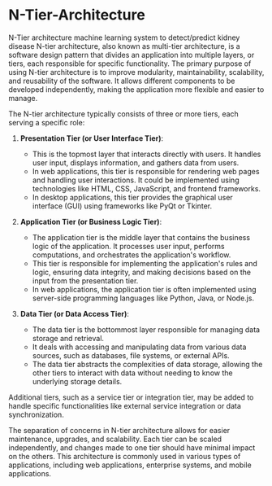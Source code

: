 # N-Tier-Architecture
N-Tier architecture machine learning system to detect/predict kidney disease
N-tier architecture, also known as multi-tier architecture, is a software design pattern that divides an application into multiple layers, or tiers, each responsible for specific functionality. The primary purpose of using N-tier architecture is to improve modularity, maintainability, scalability, and reusability of the software. It allows different components to be developed independently, making the application more flexible and easier to manage.

The N-tier architecture typically consists of three or more tiers, each serving a specific role:

1. **Presentation Tier (or User Interface Tier)**:
   - This is the topmost layer that interacts directly with users. It handles user input, displays information, and gathers data from users.
   - In web applications, this tier is responsible for rendering web pages and handling user interactions. It could be implemented using technologies like HTML, CSS, JavaScript, and frontend frameworks.
   - In desktop applications, this tier provides the graphical user interface (GUI) using frameworks like PyQt or Tkinter.

2. **Application Tier (or Business Logic Tier)**:
   - The application tier is the middle layer that contains the business logic of the application. It processes user input, performs computations, and orchestrates the application's workflow.
   - This tier is responsible for implementing the application's rules and logic, ensuring data integrity, and making decisions based on the input from the presentation tier.
   - In web applications, the application tier is often implemented using server-side programming languages like Python, Java, or Node.js.

3. **Data Tier (or Data Access Tier)**:
   - The data tier is the bottommost layer responsible for managing data storage and retrieval.
   - It deals with accessing and manipulating data from various data sources, such as databases, file systems, or external APIs.
   - The data tier abstracts the complexities of data storage, allowing the other tiers to interact with data without needing to know the underlying storage details.

Additional tiers, such as a service tier or integration tier, may be added to handle specific functionalities like external service integration or data synchronization.

The separation of concerns in N-tier architecture allows for easier maintenance, upgrades, and scalability. Each tier can be scaled independently, and changes made to one tier should have minimal impact on the others. This architecture is commonly used in various types of applications, including web applications, enterprise systems, and mobile applications.
